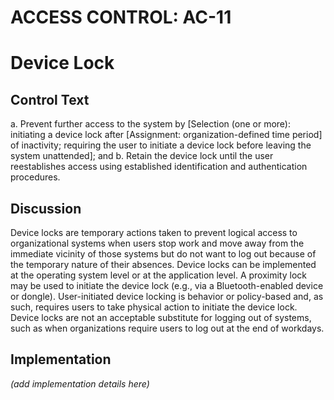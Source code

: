 # ACCESS CONTROL: AC-11
# Device Lock

## Control Text


a. Prevent further access to the system by [Selection (one or more): initiating a device lock after [Assignment: organization-defined time period] of inactivity; requiring the user to initiate a device lock before leaving the system unattended]; and
b. Retain the device lock until the user reestablishes access using established identification and authentication procedures.

## Discussion

Device locks are temporary actions taken to prevent logical access to organizational systems when users stop work and move away from the immediate vicinity of those systems but do not want to log out because of the temporary nature of their absences. Device locks can be implemented at the operating system level or at the application level. A proximity lock may be used to initiate the device lock (e.g., via a Bluetooth-enabled device or dongle). User-initiated device locking is behavior or policy-based and, as such, requires users to take physical action to initiate the device lock. Device locks are not an acceptable substitute for logging out of systems, such as when organizations require users to log out at the end of workdays.

## Implementation

_(add implementation details here)_